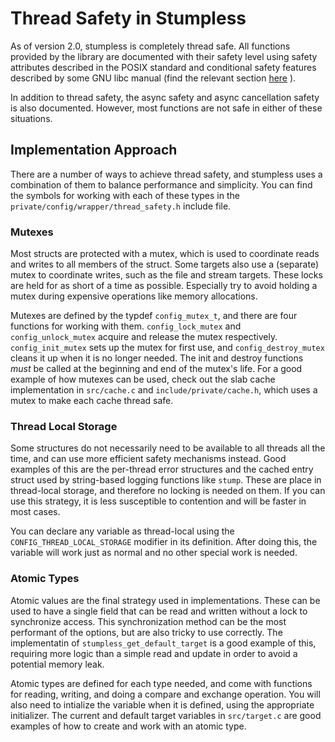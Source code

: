 # Thread Safety in Stumpless
As of version 2.0, stumpless is completely thread safe. All functions
provided by the library are documented with their safety level using
safety attributes described in the POSIX standard and conditional safety
features described by some GNU libc manual (find the relevant section
[here](https://www.gnu.org/software/libc/manual/html_node/POSIX-Safety-Concepts.html#POSIX-Safety-Concepts)
).

In addition to thread safety, the async safety and async cancellation safety is
also documented. However, most functions are not safe in either of these
situations.

## Implementation Approach
There are a number of ways to achieve thread safety, and stumpless uses a
combination of them to balance performance and simplicity. You can find the
symbols for working with each of these types in the
`private/config/wrapper/thread_safety.h` include file.

### Mutexes
Most structs are protected with a mutex, which is used to coordinate reads
and writes to all members of the struct. Some targets also use a (separate)
mutex to coordinate writes, such as the file and stream targets. These locks
are held for as short of a time as possible. Especially try to avoid holding
a mutex during expensive operations like memory allocations.

Mutexes are defined by the typdef `config_mutex_t`, and there are four functions
for working with them. `config_lock_mutex` and `config_unlock_mutex` acquire
and release the mutex respectively. `config_init_mutex` sets up the mutex for
first use, and `config_destroy_mutex` cleans it up when it is no longer needed.
The init and destroy functions _must_ be called at the beginning and end of the
mutex's life. For a good example of how mutexes can be used, check out the slab
cache implementation in `src/cache.c` and `include/private/cache.h`, which uses
a mutex to make each cache thread safe.

### Thread Local Storage
Some structures do not necessarily need to be available to all threads all the
time, and can use more efficient safety mechanisms instead. Good examples of
this are the per-thread error structures and the cached entry struct used by
string-based logging functions like `stump`. These are place in thread-local
storage, and therefore no locking is needed on them. If you can use this
strategy, it is less susceptible to contention and will be faster in most cases.

You can declare any variable as thread-local using the
`CONFIG_THREAD_LOCAL_STORAGE` modifier in its definition. After doing this, the
variable will work just as normal and no other special work is needed.

### Atomic Types
Atomic values are the final strategy used in implementations. These can be used
to have a single field that can be read and written without a lock to
synchronize access. This synchronization method can be the most performant of
the options, but are also tricky to use correctly. The implementatin of
`stumpless_get_default_target` is a good example of this, requiring more logic
than a simple read and update in order to avoid a potential memory leak.

Atomic types are defined for each type needed, and come with functions for
reading, writing, and doing a compare and exchange operation. You will also
need to intialize the variable when it is defined, using the appropriate
initializer. The current and default target variables in `src/target.c` are
good examples of how to create and work with an atomic type.
